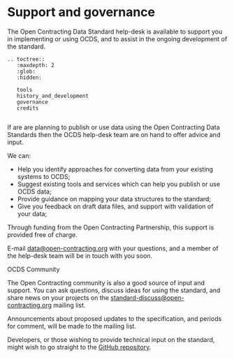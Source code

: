 # Support and governance

The Open Contracting Data Standard help-desk is available to support you in implementing or using OCDS, and to assist in the ongoing development of the standard.

```eval_rst
.. toctree::
   :maxdepth: 2
   :glob:
   :hidden:

   tools
   history_and_development
   governance
   credits


```

If are are planning to publish or use data using the Open Contracting Data Standards then the OCDS help-desk team are on hand to offer advice and input.

We can:

* Help you identify approaches for converting data from your existing systems to OCDS;
* Suggest existing tools and services which can help you publish or use OCDS data;
* Provide guidance on mapping your data structures to the standard;
* Give you feedback on draft data files, and support with validation of your data;

Through funding from the Open Contracting Partnership, this support is provided free of charge.

E-mail <a href="mailto:data@open-contracting.org">data@open-contracting.org</a> with your questions, and a member of the help-desk team will be in touch with you soon.

<div class="example hint" markdown=1>

<p class="first admonition-title">OCDS Community</p>

The Open Contracting community is also a good source of input and support. You can ask questions, discuss ideas for using the standard, and share news on your projects on the [standard-discuss@open-contracting.org](https://groups.google.com/a/open-contracting.org/forum/#!forum/standard-discuss) mailing list.

Announcements about proposed updates to the specification, and periods for comment, will be made to the mailing list.

Developers, or those wishing to provide technical input on the standard, might wish to go straight to the [GitHub repository](https://github.com/open-contracting/standard).

</div>
